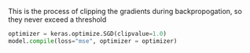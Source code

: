 This is the process of clipping the gradients during backpropogation, so they never exceed a threshold

```py
optimizer = keras.optimize.SGD(clipvalue=1.0)
model.compile(loss="mse", optimizer = optimizer)
```